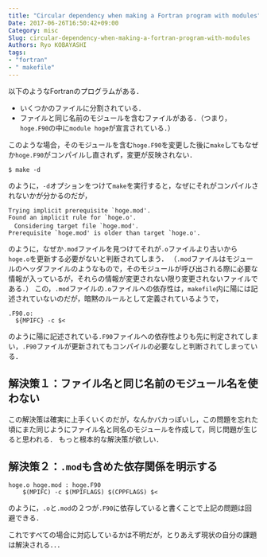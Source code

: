 ```yaml
---
title: "Circular dependency when making a Fortran program with modules"
Date: 2017-06-26T16:50:42+09:00
Category: misc
Slug: circular-dependency-when-making-a-fortran-program-with-modules
Authors: Ryo KOBAYASHI
tags: 
- "fortran"
- " makefile"
---
```


以下のようなFortranのプログラムがある．
- いくつかのファイルに分割されている．
- ファイルと同じ名前のモジュールを含むファイルがある．（つまり，`hoge.F90`の中に`module hoge`が宣言されている．）

このような場合，そのモジュールを含む`hoge.F90`を変更した後に`make`してもなぜか`hoge.F90`がコンパイルし直されず，変更が反映されない．
```
$ make -d 
```
のように，`-d`オプションをつけて`make`を実行すると，なぜにそれがコンパイルされないかが分かるのだが，
```
Trying implicit prerequisite `hoge.mod'.
Found an implicit rule for `hoge.o'.
　Considering target file `hoge.mod'.
Prerequisite `hoge.mod' is older than target `hoge.o'.
```

のように，なぜか`.mod`ファイルを見つけてそれが`.o`ファイルより古いから`hoge.o`を更新する必要がないと判断されてしまう．
（`.mod`ファイルはモジュールのヘッダファイルのようなもので，そのモジュールが呼び出される際に必要な情報が入っているが，それらの情報が変更されない限り変更されないファイルである．）
この，`.mod`ファイルの`.o`ファイルへの依存性は，`makefile`内に陽には記述されていないのだが，暗黙のルールとして定義されているようで，
```
.F90.o:
  ${MPIFC} -c $<
```
のように陽に記述されている`.F90`ファイルへの依存性よりも先に判定されてしまい，`.F90`ファイルが更新されてもコンパイルの必要なしと判断されてしまっている．

## 解決策１：ファイル名と同じ名前のモジュール名を使わない

この解決策は確実に上手くいくのだが，なんかバカっぽいし，この問題を忘れた頃にまた同じようにファイル名と同名のモジュールを作成して，同じ問題が生じると思われる．
もっと根本的な解決策が欲しい．


## 解決策２：`.mod`も含めた依存関係を明示する

```
hoge.o hoge.mod : hoge.F90
    $(MPIFC) -c $(MPIFLAGS) $(CPPFLAGS) $<
```
のように，`.o`と`.mod`の２つが`.F90`に依存していると書くことで上記の問題は回避できる．

これですべての場合に対応しているかは不明だが，とりあえず現状の自分の課題は解決される．．．


